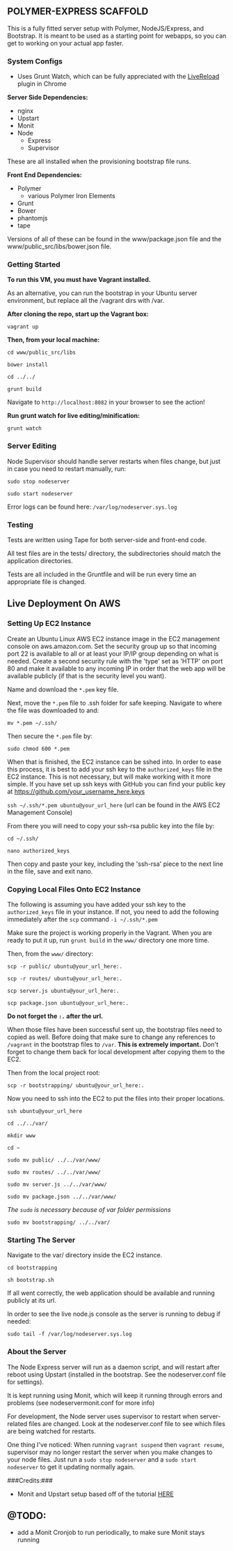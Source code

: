 ## POLYMER-EXPRESS SCAFFOLD ##

This is a fully fitted server setup with Polymer, NodeJS/Express, and Bootstrap.
It is meant to be used as a starting point for webapps, so you can get to working on
your actual app faster.

### System Configs ###

* Uses Grunt Watch, which can be fully appreciated with the [LiveReload](https://chrome.google.com/webstore/detail/livereload/jnihajbhpnppcggbcgedagnkighmdlei/details) plugin in Chrome

**Server Side Dependencies:**
* nginx
* Upstart
* Monit
* Node
	* Express
	* Supervisor

These are all installed when the provisioning bootstrap file runs.

**Front End Dependencies:**
* Polymer
	* various Polymer Iron Elements
* Grunt
* Bower
* phantomjs
* tape

Versions of all of these can be found in the www/package.json file and the www/public_src/libs/bower.json file.

### Getting Started ###

**To run this VM, you must have Vagrant installed.**

As an alternative, you can run the bootstrap in your Ubuntu server environment, but replace all the /vagrant dirs with /var.

**After cloning the repo, start up the Vagrant box:**

`vagrant up`

**Then, from your local machine:**

`cd www/public_src/libs`

`bower install`

`cd ../../`

`grunt build`

Navigate to `http://localhost:8082` in your browser to see the action!

**Run grunt watch for live editing/minification:**

`grunt watch`

### Server Editing ###

Node Supervisor should handle server restarts when files change, but just in case you need to restart manually, run:

`sudo stop nodeserver`

`sudo start nodeserver`

Error logs can be found here: `/var/log/nodeserver.sys.log`


### Testing ###

Tests are written using Tape for both server-side and front-end code.

All test files are in the tests/ directory, the subdirectories should match the application directories.

Tests are all included in the Gruntfile and will be run every time an appropriate file is changed.

## Live Deployment On AWS ##

### Setting Up EC2 Instance ###

Create an Ubuntu Linux AWS EC2 instance image in the EC2 management console on aws.amazon.com. Set the security group up so that incoming port 22 is available to all or at least your IP/IP group depending on what is needed. Create a second security rule with the 'type' set as 'HTTP' on port 80 and make it available to any incoming IP in order that the web app will be available publicly (if that is the security level you want).

Name and download the `*.pem` key file. 

Next, move the `*.pem` file to .ssh folder for safe keeping. Navigate to where the file was downloaded to and:

`mv *.pem ~/.ssh/`

Then secure the `*.pem` file by:

`sudo chmod 600 *.pem`

When that is finished, the EC2 instance can be sshed into. In order to ease this process, it is best to add your ssh key to the `authorized_keys` file in the EC2 instance. This is not necessary, but will make working with it more simple. If you have set up ssh keys with GitHub you can find your public key at https://github.com/your_username_here.keys

`ssh ~/.ssh/*.pem ubuntu@your_url_here` (url can be found in the AWS EC2 Management Console)

From there you will need to copy your ssh-rsa public key into the file by: 

`cd ~/.ssh/`

`nano authorized_keys`

Then copy and paste your key, including the 'ssh-rsa' piece to the next line in the file, save and exit nano.

### Copying Local Files Onto EC2 Instance ###

The following is assuming you have added your ssh key to the `authorized_keys` file in your instance. If not, you need to add the following immediately after the `scp` command `-i ~/.ssh/*.pem`

Make sure the project is working properly in the Vagrant. When you are ready to put it up, run `grunt build` in the `www/` directory one more time. 

Then, from the `www/` directory:


`scp -r public/ ubuntu@your_url_here:.`

`scp -r routes/ ubuntu@your_url_here:.`

`scp server.js ubuntu@your_url_here:.`

`scp package.json ubuntu@your_url_here:.`

**Do not forget the `:.` after the url.**

When those files have been successful sent up, the bootstrap files need to copied as well. Before doing that make sure to change any references to `/vagrant` in the bootstrap files to `/var`. **This is extremely important.** Don't forget to change them back for local development after copying them to the EC2.

Then from the local project root: 

`scp -r bootstrapping/ ubuntu@your_url_here:.`

Now you need to ssh into the EC2 to put the files into their proper locations.

`ssh ubuntu@your_url_here`

`cd ../../var/`

`mkdir www`

`cd ~`

`sudo mv public/ ../../var/www/`

`sudo mv routes/ ../../var/www/`

`sudo mv server.js ../../var/www/`

`sudo mv package.json ../../var/www/`

_The `sudo` is necessary because of var folder permissions_

`sudo mv bootstrapping/ ../../var/`

### Starting The Server ###

Navigate to the var/ directory inside the EC2 instance. 

`cd bootstrapping`

`sh bootstrap.sh`

If all went correctly, the web application should be available and running publicly at its url. 

In order to see the live node.js console as the server is running to debug if needed: 

`sudo tail -f /var/log/nodeserver.sys.log`


### About the Server ###

The Node Express server will run as a daemon script, and will restart after reboot using Upstart (installed in the bootstrap. See the nodeserver.conf file for settings).

It is kept running using Monit, which will keep it running through errors and problems (see nodeservermonit.conf for more info)

For development, the Node server uses supervisor to restart when server-related files are changed. Look at the nodeserver.conf file to see which files are being watched for restarts.

One thing I've noticed: When running `vagrant suspend` then `vagrant resume`, supervisor may no longer restart the server when you make changes to your node files. Just run a `sudo stop nodeserver` and a `sudo start nodeserver` to get it updating normally again.

###Credits:###
* Monit and Upstart setup based off of the tutorial [HERE](http://howtonode.org/deploying-node-upstart-monit)

## @TODO: ##

* add a Monit Cronjob to run periodically, to make sure Monit stays running
